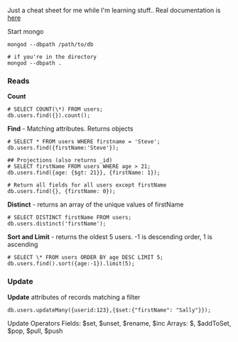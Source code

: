 Just a cheat sheet for me while I'm learning stuff.. 
Real documentation is [here](https://docs.mongodb.com/manual/reference/method/)

Start mongo
```
mongod --dbpath /path/to/db

# if you're in the directory
mongod --dbpath .
```

### Reads

**Count**
```
# SELECT COUNT(\*) FROM users;
db.users.find({}).count();
```

**Find** - Matching attributes. Returns objects
```
# SELECT * FROM users WHERE firstname = 'Steve';
db.users.find({firstName:'Steve'});

## Projections (also returns _id)
# SELECT firstName FROM users WHERE age > 21;
db.users.find({age: {$gt: 21}}, {firstName: 1});

# Return all fields for all users except firstName
db.users.find({}, {firstName: 0});
```

**Distinct** - returns an array of the unique values of firstName
```
# SELECT DISTINCT firstName FROM users;
db.users.distinct('firstName');
```

**Sort and Limit** - returns the oldest 5 users. -1 is descending order, 1 is ascending
```
# SELECT \* FROM users ORDER BY age DESC LIMIT 5;
db.users.find().sort({age:-1}).limit(5);
```


### Update

**Update** attributes of records matching a filter
```
db.users.updateMany({userid:123},{$set:{"firstName": "Sally"}});
```

Update Operators
Fields: $set, $unset, $rename, $inc
Arrays: $, $addToSet, $pop, $pull, $push

